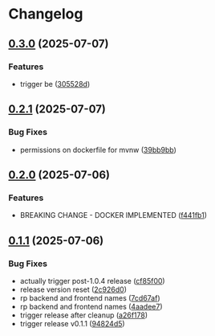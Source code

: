 # Changelog

## [0.3.0](https://github.com/VarunCypherV/VSpend/compare/backend-v0.2.1...backend-v0.3.0) (2025-07-07)


### Features

* trigger be ([305528d](https://github.com/VarunCypherV/VSpend/commit/305528db1ea6799931f8a069025a4af49318f43c))

## [0.2.1](https://github.com/VarunCypherV/VSpend/compare/backend-v0.2.0...backend-v0.2.1) (2025-07-07)


### Bug Fixes

* permissions on dockerfile for mvnw ([39bb9bb](https://github.com/VarunCypherV/VSpend/commit/39bb9bb783c203ce90f4f32d8fb94839ca54eb47))

## [0.2.0](https://github.com/VarunCypherV/VSpend/compare/backend-v0.1.1...backend-v0.2.0) (2025-07-06)


### Features

* BREAKING CHANGE - DOCKER IMPLEMENTED ([f441fb1](https://github.com/VarunCypherV/VSpend/commit/f441fb18cea68614e4cfa678446ba8cd02f74edc))

## [0.1.1](https://github.com/VarunCypherV/VSpend/compare/backend-v0.1.0...backend-v0.1.1) (2025-07-06)


### Bug Fixes

* actually trigger post-1.0.4 release ([cf85f00](https://github.com/VarunCypherV/VSpend/commit/cf85f00de21adfb71d28923b90dc3ca9444b6688))
* release version reset ([2c926d0](https://github.com/VarunCypherV/VSpend/commit/2c926d0695ef44ee475a5b8e464ddbc810053d25))
* rp backend and frontend names ([7cd67af](https://github.com/VarunCypherV/VSpend/commit/7cd67af54dd436fbfe4ea3668b6e6023f34f0dbe))
* rp backend and frontend names ([4aadee7](https://github.com/VarunCypherV/VSpend/commit/4aadee728f4dc7026699e8a5548458aa575be59e))
* trigger release after cleanup ([a26f178](https://github.com/VarunCypherV/VSpend/commit/a26f178757be946b66f87aa1048b8cd395ffc30a))
* trigger release v0.1.1 ([94824d5](https://github.com/VarunCypherV/VSpend/commit/94824d5a7082803390fe43c59a83e53a72b5b343))
